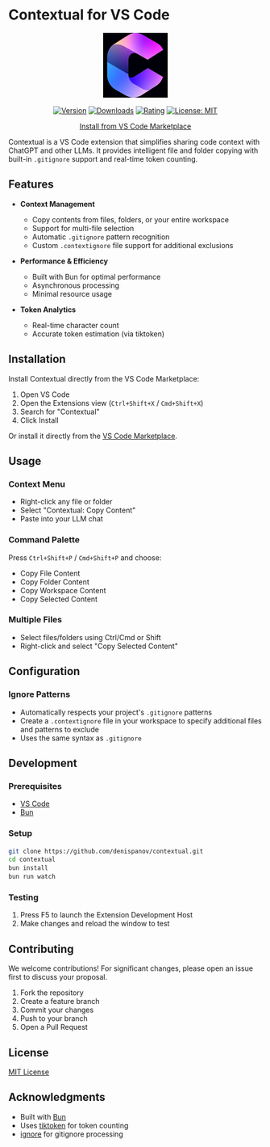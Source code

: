 # Contextual for VS Code

<div align="center">

![Contextual Logo](assets/icon.png)

[![Version](https://marketplace.visualstudio.com/_apis/public/gallery/publishers/denispanov/vsextensions/contextual/badge)](https://marketplace.visualstudio.com/items?itemName=denispanov.contextual)
[![Downloads](https://vsmarketplacebadges.dev/downloads/denispanov.contextual.svg)](https://marketplace.visualstudio.com/items?itemName=denispanov.contextual)
[![Rating](https://vsmarketplacebadges.dev/rating/denispanov.contextual.svg)](https://marketplace.visualstudio.com/items?itemName=denispanov.contextual)
[![License: MIT](https://img.shields.io/badge/License-MIT-yellow.svg)](https://opensource.org/licenses/MIT)

[Install from VS Code Marketplace](https://marketplace.visualstudio.com/items?itemName=denispanov.contextual)

</div>

Contextual is a VS Code extension that simplifies sharing code context with ChatGPT and other LLMs. It provides intelligent file and folder copying with built-in `.gitignore` support and real-time token counting.

## Features

- **Context Management**
  - Copy contents from files, folders, or your entire workspace
  - Support for multi-file selection
  - Automatic `.gitignore` pattern recognition
  - Custom `.contextignore` file support for additional exclusions
  
- **Performance & Efficiency**
  - Built with Bun for optimal performance
  - Asynchronous processing
  - Minimal resource usage
  
- **Token Analytics**
  - Real-time character count
  - Accurate token estimation (via tiktoken)

## Installation

Install Contextual directly from the VS Code Marketplace:

1. Open VS Code
2. Open the Extensions view (`Ctrl+Shift+X` / `Cmd+Shift+X`)
3. Search for "Contextual"
4. Click Install

Or install it directly from the [VS Code Marketplace](https://marketplace.visualstudio.com/items?itemName=denispanov.contextual).

## Usage

### Context Menu
- Right-click any file or folder
- Select "Contextual: Copy Content"
- Paste into your LLM chat

### Command Palette
Press `Ctrl+Shift+P` / `Cmd+Shift+P` and choose:
- Copy File Content
- Copy Folder Content
- Copy Workspace Content
- Copy Selected Content

### Multiple Files
- Select files/folders using Ctrl/Cmd or Shift
- Right-click and select "Copy Selected Content"

## Configuration

### Ignore Patterns
- Automatically respects your project's `.gitignore` patterns
- Create a `.contextignore` file in your workspace to specify additional files and patterns to exclude
- Uses the same syntax as `.gitignore`

## Development

### Prerequisites
- [VS Code](https://code.visualstudio.com/)
- [Bun](https://bun.sh/)

### Setup
```bash
git clone https://github.com/denispanov/contextual.git
cd contextual
bun install
bun run watch
```

### Testing
1. Press F5 to launch the Extension Development Host
2. Make changes and reload the window to test

## Contributing

We welcome contributions! For significant changes, please open an issue first to discuss your proposal.

1. Fork the repository
2. Create a feature branch
3. Commit your changes
4. Push to your branch
5. Open a Pull Request

## License

[MIT License](LICENSE)

## Acknowledgments

- Built with [Bun](https://bun.sh/)
- Uses [tiktoken](https://github.com/openai/tiktoken) for token counting
- [ignore](https://github.com/kaelzhang/node-ignore) for gitignore processing